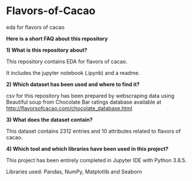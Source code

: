 # Flavors-of-Cacao
eda for flavors of cacao 

**Here is a short FAQ about this repository**

**1) What is this repository about?**

This repository contains EDA for flavors of cacao.

It includes the jupyter notebook (.ipynb) and a readme.

**2) Which dataset has been used and where to find it?**

csv for this repository has been prepared by webscraping data using Beautiful soup from Chocolate Bar ratings database available at http://flavorsofcacao.com/chocolate_database.html

**3) What does the dataset contain?**

This dataset contains 2312 entries and 10 attributes related to flavors of cacao.

**4) Which tool and which libraries have been used in this project?**

This project has been entirely completed in Jupyter IDE with Python 3.8.5.

Libraries used: Pandas, NumPy, Matplotlib and Seaborn
